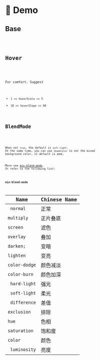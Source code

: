 # 🎁 Demo

## Base

<code src="./example/base.tsx">

## Hover

<code src="./example/hover.tsx">

For comfort. Suggest

- `1 <= hoverScale <= 5`
- `10 <= hoverSlope <= 90`

## BlendMode

<code src="./example/blend-mode.tsx">

When set `true`, the default is `soft-light`. At the same time, you can use `shadeColor` to set the mixed background color, it default is `#000`.

More see [mix-blend-mode](https://developer.mozilla.org/en-US/docs/Web/CSS/mix-blend-mode). Or refer to the following list:

### `mix-blend-mode`

| Name          | Chinese Name |
| ------------- | ------------ |
| ` normal`     | 正常         |
| `multiply `   | 正片叠底     |
| `screen `     | 滤色         |
| `overlay `    | 叠加         |
| `darken; `    | 变暗         |
| `lighten `    | 变亮         |
| `color-dodge` | 颜色减淡     |
| `color-burn ` | 颜色加深     |
| ` hard-light` | 强光         |
| ` soft-light` | 柔光         |
| ` difference` | 差值         |
| `exclusion`   | 排除         |
| `hue `        | 色相         |
| `saturation`  | 饱和度       |
| `color `      | 颜色         |
| ` luminosity` | 亮度         |
